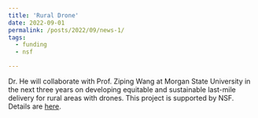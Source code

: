 ```yaml
---
title: 'Rural Drone'
date: 2022-09-01
permalink: /posts/2022/09/news-1/
tags:
  - funding
  - nsf

---
```


Dr. He will collaborate with Prof. Ziping  Wang at Morgan State University in the next three years on developing equitable and sustainable last-mile delivery for rural areas with drones. This project is supported by NSF. Details are [here](https://www.nsf.gov/awardsearch/showAward?AWD_ID=2200506&HistoricalAwards=false).